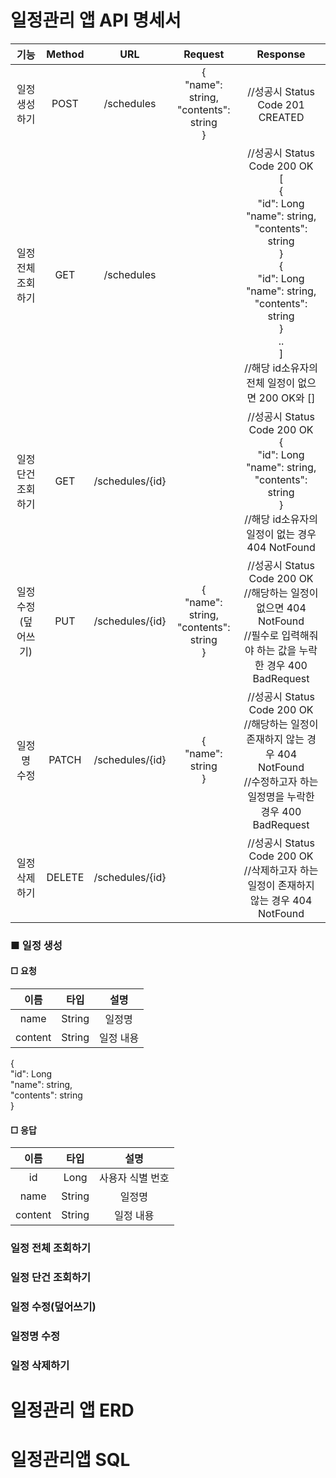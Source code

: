 # 일정관리 앱 API 명세서
|기능|Method|URL|Request|Response|
|:---:|:---:|:---:|:---:|:---:|
|일정 생성하기|POST|/schedules|{<br>"name": string,<br> "contents": string<br>} |//성공시 Status Code 201 CREATED| 
|일정 전체 조회하기|GET|/schedules||//성공시 Status Code 200 OK<br>[<br>{<br>"id": Long<br>"name": string,<br> "contents": string<br>}<br>{<br>"id": Long<br>"name": string,<br> "contents": string<br>}<br>..<br>]<br>//해당 id소유자의 전체 일정이 없으면 200 OK와 []|
|일정 단건 조회하기|GET|/schedules/{id}||//성공시 Status Code 200 OK<br>{<br>"id": Long<br>"name": string,<br> "contents": string<br>}<br>//해당 id소유자의 일정이 없는 경우 404 NotFound
|일정 수정(덮어쓰기)|PUT|/schedules/{id}|{<br>"name": string,<br> "contents": string<br>}|//성공시 Status Code 200 OK<br>//해당하는 일정이 없으면 404 NotFound<br>//필수로 입력해줘야 하는 값을 누락한 경우 400 BadRequest|
|일정명 수정|PATCH|/schedules/{id}|{<br>"name": string<br>}|//성공시 Status Code 200 OK<br>//해당하는 일정이 존재하지 않는 경우 404 NotFound<br>//수정하고자 하는 일정명을 누락한 경우 400 BadRequest|
|일정 삭제하기|DELETE|/schedules/{id}||//성공시 Status Code 200 OK<br>//삭제하고자 하는 일정이 존재하지 않는 경우 404 NotFound|


### ■ 일정 생성
#### □ 요청
|이름|타입|설명|
|:---:|:---:|:---:|
|name|String|일정명|
|content|String|일정 내용|

{<br>"id": Long<br>"name": string,<br> "contents": string<br>}

#### □ 응답
|이름|타입|설명|
|:---:|:---:|:---:|
|id|Long|사용자 식별 번호|
|name|String|일정명|
|content|String|일정 내용|

### 일정 전체 조회하기

### 일정 단건 조회하기

### 일정 수정(덮어쓰기)

### 일정명 수정

### 일정 삭제하기

# 일정관리 앱 ERD



# 일정관리앱 SQL

